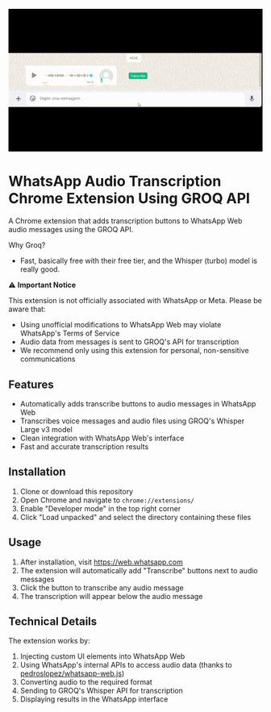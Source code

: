 ![Video demonstration](./showcase.gif)

# WhatsApp Audio Transcription Chrome Extension Using GROQ API

A Chrome extension that adds transcription buttons to WhatsApp Web audio messages using the GROQ API.

Why Groq?
- Fast, basically free with their free tier, and the Whisper (turbo) model is really good.

⚠️ **Important Notice**

This extension is not officially associated with WhatsApp or Meta. Please be aware that:

- Using unofficial modifications to WhatsApp Web may violate WhatsApp's Terms of Service
- Audio data from messages is sent to GROQ's API for transcription
- We recommend only using this extension for personal, non-sensitive communications

## Features

- Automatically adds transcribe buttons to audio messages in WhatsApp Web
- Transcribes voice messages and audio files using GROQ's Whisper Large v3 model
- Clean integration with WhatsApp Web's interface
- Fast and accurate transcription results

## Installation

1. Clone or download this repository
2. Open Chrome and navigate to `chrome://extensions/`
3. Enable "Developer mode" in the top right corner
4. Click "Load unpacked" and select the directory containing these files

## Usage

1. After installation, visit https://web.whatsapp.com
2. The extension will automatically add "Transcribe" buttons next to audio messages
3. Click the button to transcribe any audio message
4. The transcription will appear below the audio message

## Technical Details

The extension works by:

1. Injecting custom UI elements into WhatsApp Web
2. Using WhatsApp's internal APIs to access audio data (thanks to [pedroslopez/whatsapp-web.js](https://github.com/pedroslopez/whatsapp-web.js))
3. Converting audio to the required format
4. Sending to GROQ's Whisper API for transcription
5. Displaying results in the WhatsApp interface